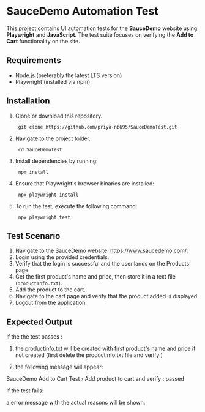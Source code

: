# SauceDemo Automation Test

This project contains UI automation tests for the **SauceDemo** website using **Playwright** and **JavaScript**. The test suite focuses on verifying the **Add to Cart** functionality on the site.

## Requirements

- Node.js (preferably the latest LTS version)
- Playwright (installed via npm)
  
## Installation

1. Clone or download this repository.
    
        git clone https://github.com/priya-nb695/SauceDemoTest.git

2. Navigate to the project folder.
      
        cd SauceDemoTest

3. Install dependencies by running:
 
        npm install

4. Ensure that Playwright's browser binaries are installed:

        npx playwright install       

5. To run the test, execute the following command:

        npx playwright test

## Test Scenario

1. Navigate to the SauceDemo website: https://www.saucedemo.com/.
2. Login using the provided credentials.
3. Verify that the login is successful and the user lands on the Products page.
4. Get the first product's name and price, then store it in a text file (`productInfo.txt`).
5. Add the product to the cart.
6. Navigate to the cart page and verify that the product added is displayed.
7. Logout from the application.

## Expected Output

If the the test passes :

  1. the productinfo.txt will be created with first product's name and price if not created (first delete the  productinfo.txt file and verify )

  2. the following message will appear:

   SauceDemo Add to Cart Test › Add product to cart and verify  : passed

If the test fails:

a error message with the actual reasons will be shown.